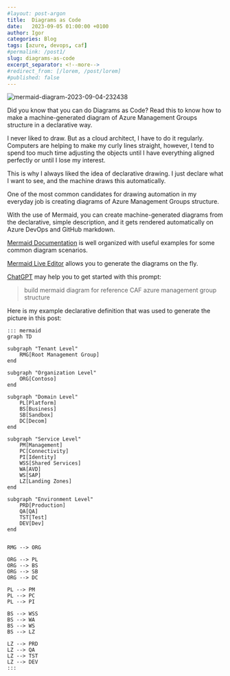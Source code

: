 ```yaml
---
#layout: post-argon
title:  Diagrams as Code
date:   2023-09-05 01:00:00 +0100
author: Igor
categories: Blog
tags: [azure, devops, caf]
#permalink: /post1/
slug: diagrams-as-code
excerpt_separator: <!--more-->
#redirect_from: [/lorem, /post/lorem]
#published: false
---
```


![mermaid-diagram-2023-09-04-232438](https://github.com/iromanovsky/irom.info/assets/15823576/480e2b26-a85a-40d7-b7b9-bf0b1f0e7743)

Did you know that you can do Diagrams as Code? Read this to know how to make a machine-generated diagram of Azure Management Groups structure in a declarative way.

<!--more-->

I never liked to draw. But as a cloud architect, I have to do it regularly. Computers are helping to make my curly lines straight, however, I tend to spend too much time adjusting the objects until I have everything aligned perfectly or until I lose my interest.

This is why I always liked the idea of declarative drawing. I just declare what I want to see, and the machine draws this automatically.

One of the most common candidates for drawing automation in my everyday job is creating diagrams of Azure Management Groups structure.

With the use of Mermaid, you can create machine-generated diagrams from the declarative, simple description, and it gets rendered automatically on Azure DevOps and GitHub markdown.


[Mermaid Documentation](https://mermaid.js.org/intro/n00b-gettingStarted.html) is well organized with useful examples for some common diagram scenarios. 

[Mermaid Live Editor](https://mermaid.live/) allows you to generate the diagrams on the fly.

[ChatGPT](https://chat.openai.com/) may help you to get started with this prompt:

> build mermaid diagram for reference CAF azure management group structure

Here is my example declarative definition that was used to generate the picture in this post:

```
::: mermaid
graph TD

subgraph "Tenant Level"
    RMG[Root Management Group]
end

subgraph "Organization Level"
    ORG[Contoso]
end

subgraph "Domain Level"
    PL[Platform]
    BS[Business]
    SB[Sandbox]
    DC[Decom]
end

subgraph "Service Level"
    PM[Management]
    PC[Connectivity]
    PI[Identity]
    WSS[Shared Services]
    WA[AVD]
    WS[SAP]
    LZ[Landing Zones]
end

subgraph "Environment Level"
    PRD[Production]
    QA[QA]
    TST[Test]
    DEV[Dev]
end


RMG --> ORG

ORG --> PL
ORG --> BS
ORG --> SB
ORG --> DC

PL --> PM
PL --> PC
PL --> PI

BS --> WSS
BS --> WA
BS --> WS
BS --> LZ

LZ --> PRD
LZ --> QA
LZ --> TST
LZ --> DEV
:::
```

